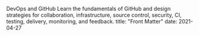DevOps and GitHub
Learn the fundamentals of GitHub and design strategies for collaboration, infrastructure, source control, security, CI, testing, delivery, monitoring, and feedback.
title: "Front Matter"
date: 2021-04-27

